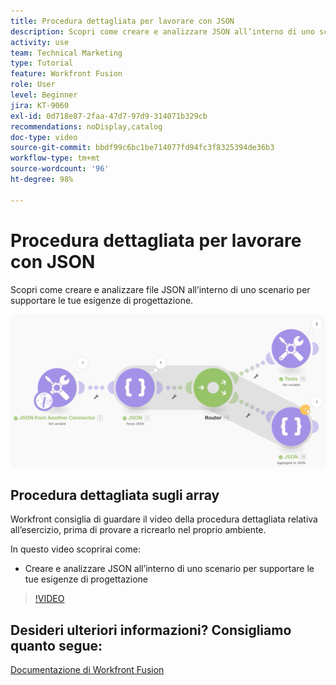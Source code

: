 ```yaml
---
title: Procedura dettagliata per lavorare con JSON
description: Scopri come creare e analizzare JSON all’interno di uno scenario per supportare le tue esigenze di progettazione in  [!DNL Adobe Workfront Fusion].
activity: use
team: Technical Marketing
type: Tutorial
feature: Workfront Fusion
role: User
level: Beginner
jira: KT-9060
exl-id: 0d718e87-2faa-47d7-97d9-314071b329cb
recommendations: noDisplay,catalog
doc-type: video
source-git-commit: bbdf99c6bc1be714077fd94fc3f8325394de36b3
workflow-type: tm+mt
source-wordcount: '96'
ht-degree: 98%

---
```


# Procedura dettagliata per lavorare con JSON

Scopri come creare e analizzare file JSON all’interno di uno scenario per supportare le tue esigenze di progettazione.

![Immagine di uno scenario Fusion](assets/final-functional-bits-and-bobs-2.png)

## Procedura dettagliata sugli array

Workfront consiglia di guardare il video della procedura dettagliata relativa all’esercizio, prima di provare a ricrearlo nel proprio ambiente.

In questo video scoprirai come:

* Creare e analizzare JSON all’interno di uno scenario per supportare le tue esigenze di progettazione

>[!VIDEO](https://video.tv.adobe.com/v/335301/?quality=12&learn=on&enablevpops=1)



## Desideri ulteriori informazioni? Consigliamo quanto segue:

[Documentazione di Workfront Fusion](https://experienceleague.adobe.com/it/docs/workfront-fusion/using/get-started-with-fusion/understand-workfront-fusion/workfront-fusion-overview)
